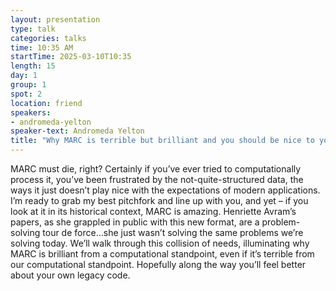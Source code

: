 ```yaml
---
layout: presentation
type: talk
categories: talks
time: 10:35 AM
startTime: 2025-03-10T10:35 
length: 15
day: 1
group: 1
spot: 2
location: friend
speakers:
- andromeda-yelton
speaker-text: Andromeda Yelton
title: "Why MARC is terrible but brilliant and you should be nice to yourself"
---
```

MARC must die, right? Certainly if you’ve ever tried to computationally process it, you’ve been frustrated by the not-quite-structured data, the ways it just doesn’t play nice with the expectations of modern applications. I’m ready to grab my best pitchfork and line up with you, and yet – if you look at it in its historical context, MARC is amazing. Henriette Avram’s papers, as she grappled in public with this new format, are a problem-solving tour de force…she just wasn’t solving the same problems we’re solving today. We’ll walk through this collision of needs, illuminating why MARC is brilliant from a computational standpoint, even if it’s terrible from our computational standpoint. Hopefully along the way you’ll feel better about your own legacy code.
